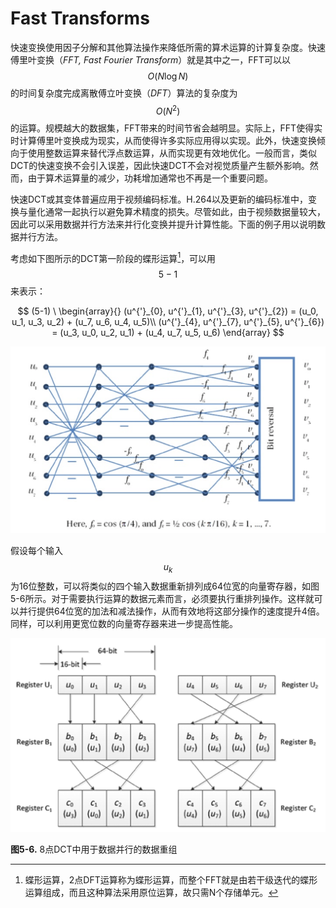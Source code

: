 # Fast Transforms
快速变换使用因子分解和其他算法操作来降低所需的算术运算的计算复杂度。快速傅里叶变换（*FFT,  Fast Fourier Transform*）就是其中之一，FFT可以以$$O(N \log N)$$的时间复杂度完成离散傅立叶变换（*DFT*）算法的复杂度为$$O(N^2)$$的运算。规模越大的数据集，FFT带来的时间节省会越明显。实际上，FFT使得实时计算傅里叶变换成为现实，从而使得许多实际应用得以实现。此外，快速变换倾向于使用整数运算来替代浮点数运算，从而实现更有效地优化。一般而言，类似DCT的快速变换不会引入误差，因此快速DCT不会对视觉质量产生额外影响。然而，由于算术运算量的减少，功耗增加通常也不再是一个重要问题。

快速DCT或其变体普遍应用于视频编码标准。H.264以及更新的编码标准中，变换与量化通常一起执行以避免算术精度的损失。尽管如此，由于视频数据量较大，因此可以采用数据并行方法来并行化变换并提升计算性能。下面的例子用以说明数据并行方法。

考虑如下图所示的DCT第一阶段的蝶形运算[^1]，可以用$${5-1}$$来表示：

$$
(5-1) \ \begin{array}{}
(u^{'}_{0}, u^{'}_{1}, u^{'}_{3}, u^{'}_{2}) = (u_0, u_1, u_3, u_2) + (u_7, u_6, u_4, u_5)\\
(u^{'}_{4}, u^{'}_{7}, u^{'}_{5}, u^{'}_{6}) = (u_3, u_0, u_2, u_1) + (u_4, u_7, u_5, u_6)
\end{array}
$$

![](../images/2_17.png)

假设每个输入$$u_k$$为16位整数，可以将类似的四个输入数据重新排列成64位宽的向量寄存器，如图5-6所示。对于需要执行运算的数据元素而言，必须要执行重排列操作。这样就可以并行提供64位宽的加法和减法操作，从而有效地将这部分操作的速度提升4倍。同样，可以利用更宽位数的向量寄存器来进一步提高性能。

![](../images/5_6.png)

**图5-6.** 8点DCT中用于数据并行的数据重组

[^1]: 蝶形运算，2点DFT运算称为蝶形运算，而整个FFT就是由若干级迭代的蝶形运算组成，而且这种算法采用原位运算，故只需N个存储单元。

